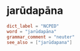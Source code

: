 # jarūdapāna

``` toml
dict_label = "NCPED"
word = "jarūdapāna"
grammar_comment = "neuter"
see_also = ["jarūdapana"]
```

